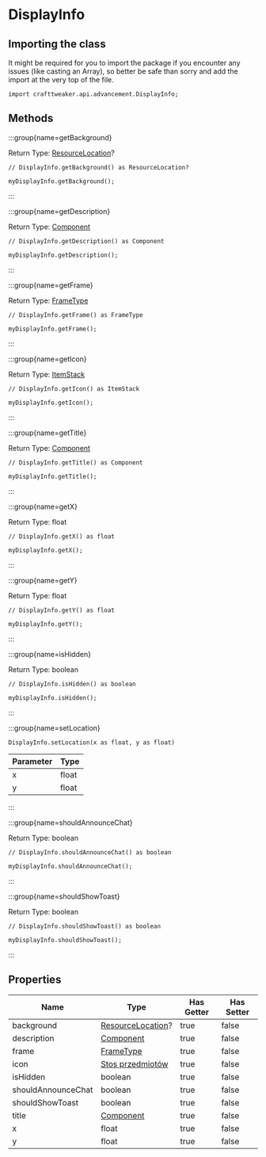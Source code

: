 # DisplayInfo

## Importing the class

It might be required for you to import the package if you encounter any issues (like casting an Array), so better be safe than sorry and add the import at the very top of the file.
```zenscript
import crafttweaker.api.advancement.DisplayInfo;
```


## Methods

:::group{name=getBackground}

Return Type: [ResourceLocation](/vanilla/api/resource/ResourceLocation)?

```zenscript
// DisplayInfo.getBackground() as ResourceLocation?

myDisplayInfo.getBackground();
```

:::

:::group{name=getDescription}

Return Type: [Component](/vanilla/api/text/Component)

```zenscript
// DisplayInfo.getDescription() as Component

myDisplayInfo.getDescription();
```

:::

:::group{name=getFrame}

Return Type: [FrameType](/vanilla/api/advancement/FrameType)

```zenscript
// DisplayInfo.getFrame() as FrameType

myDisplayInfo.getFrame();
```

:::

:::group{name=getIcon}

Return Type: [ItemStack](/vanilla/api/item/ItemStack)

```zenscript
// DisplayInfo.getIcon() as ItemStack

myDisplayInfo.getIcon();
```

:::

:::group{name=getTitle}

Return Type: [Component](/vanilla/api/text/Component)

```zenscript
// DisplayInfo.getTitle() as Component

myDisplayInfo.getTitle();
```

:::

:::group{name=getX}

Return Type: float

```zenscript
// DisplayInfo.getX() as float

myDisplayInfo.getX();
```

:::

:::group{name=getY}

Return Type: float

```zenscript
// DisplayInfo.getY() as float

myDisplayInfo.getY();
```

:::

:::group{name=isHidden}

Return Type: boolean

```zenscript
// DisplayInfo.isHidden() as boolean

myDisplayInfo.isHidden();
```

:::

:::group{name=setLocation}

```zenscript
DisplayInfo.setLocation(x as float, y as float)
```

| Parameter | Type  |
| --------- | ----- |
| x         | float |
| y         | float |


:::

:::group{name=shouldAnnounceChat}

Return Type: boolean

```zenscript
// DisplayInfo.shouldAnnounceChat() as boolean

myDisplayInfo.shouldAnnounceChat();
```

:::

:::group{name=shouldShowToast}

Return Type: boolean

```zenscript
// DisplayInfo.shouldShowToast() as boolean

myDisplayInfo.shouldShowToast();
```

:::


## Properties

| Name               | Type                                                        | Has Getter | Has Setter |
| ------------------ | ----------------------------------------------------------- | ---------- | ---------- |
| background         | [ResourceLocation](/vanilla/api/resource/ResourceLocation)? | true       | false      |
| description        | [Component](/vanilla/api/text/Component)                    | true       | false      |
| frame              | [FrameType](/vanilla/api/advancement/FrameType)             | true       | false      |
| icon               | [Stos przedmiotów](/vanilla/api/item/ItemStack)             | true       | false      |
| isHidden           | boolean                                                     | true       | false      |
| shouldAnnounceChat | boolean                                                     | true       | false      |
| shouldShowToast    | boolean                                                     | true       | false      |
| title              | [Component](/vanilla/api/text/Component)                    | true       | false      |
| x                  | float                                                       | true       | false      |
| y                  | float                                                       | true       | false      |

